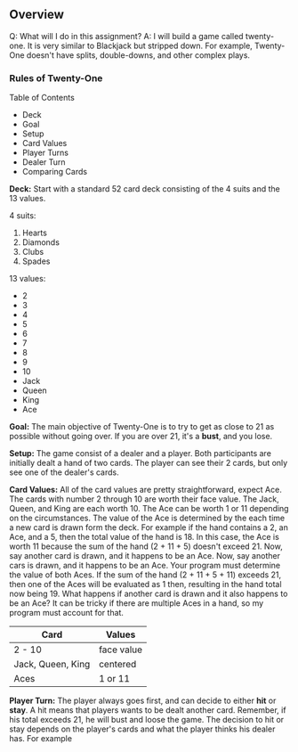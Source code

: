 ## Overview

Q: What will I do in this assignment?
A: I will build a game called twenty-one. It is very similar to Blackjack but stripped down. For example, Twenty-One doesn't have splits, double-downs, and other complex plays.

### Rules of Twenty-One

Table of Contents

- Deck
- Goal
- Setup
- Card Values
- Player Turns
- Dealer Turn
- Comparing Cards

**Deck:**
Start with a standard 52 card deck consisting of the 4 suits and the 13 values.

4 suits:

1. Hearts
2. Diamonds
3. Clubs
4. Spades

13 values:

- 2
- 3
- 4
- 5
- 6
- 7
- 8
- 9
- 10
- Jack
- Queen
- King
- Ace

**Goal:**
The main objective of Twenty-One is to try to get as close to 21 as possible without going over. If you are over 21, it's a **bust**, and you lose.

**Setup:**
The game consist of a dealer and a player. Both participants are initially dealt a hand of two cards. The player can see their 2 cards, but only see one of the dealer's cards.

**Card Values:**
All of the card values are pretty straightforward, expect Ace. The cards with number 2 through 10 are worth their face value. The Jack, Queen, and King are each worth 10. The Ace can be worth 1 or 11 depending on the circumstances. The value of the Ace is determined by the each time a new card is drawn form the deck. For example if the hand contains a 2, an Ace, and a 5, then the total value of the hand is 18. In this case, the Ace is worth 11 because the sum of the hand (2 + 11 + 5) doesn't exceed 21. Now, say another card is drawn, and it happens to be an Ace. Now, say another cars is drawn, and it happens to be an Ace. Your program must determine the value of both Aces. If the sum of the hand (2 + 11 + 5 + 11) exceeds 21, then one of the Aces will be evaluated as 1 then, resulting in the hand total now being 19. What happens if another card is drawn and it also happens to be an Ace? It can be tricky if there are multiple Aces in a hand, so my program must account for that.

| Card              | Values     |
| ----------------- | ---------- |
| 2 - 10            | face value |
| Jack, Queen, King | centered   |
| Aces              | 1 or 11    |

**Player Turn:**
The player always goes first, and can decide to either **hit** or **stay**. A hit means that players wants to be dealt another card. Remember, if his total exceeds 21, he will bust and loose the game. The decision to hit or stay depends on the player's cards and what the player thinks his dealer has. For example

